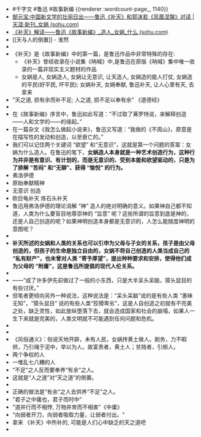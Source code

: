- #千字文 #鲁迅 #故事新编 {{renderer :wordcount-page_, 1140}}
- [郜元宝:中国新文学的壮丽日出——鲁迅《补天》和郭沫若《凤凰涅槃》对读 | 天涯·新刊_女娲 (sohu.com)](https://www.sohu.com/a/312645833_595443)
- [《补天》解读——鲁迅《故事新编》_造人_女娲_什么 (sohu.com)](https://www.sohu.com/a/715800717_121124388)
- [[天与人的倒置]] - 淮然
-
- 《补天》是《故事新编》中的第一篇，是鲁迅作品中非常特殊的存在:
	- 《补天》曾经收录在小说集《呐喊》中,是鲁迅在原版《呐喊》集中唯一收录的一篇非现实主义题材的作品
	- 女娲是人, 女娲造人, 女娲让无意识, 让天造人, 女娲造的能人打仗, 女娲造的平民(好平民, 坏平民); 女娲补天, 女娲奉献, 鲁迅补天, 让人心里有天, 去拿来
- "天之道, 损有余而补不足; 人之道, 损不足以奉有余" 《道德经》
-
- 在《故事新编》序言中，鲁迅如此写道：“不过取了茀罗特说，来解释创造——人和文学的——的缘起。”
- 在一篇杂文《我怎么做起小说来》，鲁迅又写道：“我做的《不周山》，原意是在描写性的发动和创造，以至衰亡的。”
- 我们可以记住两个关键词 “欲望” 和“无意识”，这就是第一个问题的答案：女娲为什么造人。在鲁迅的笔下，**女娲造人本身就是一种艺术创造行为，这种行为并非是有意识、有计划的，而是无意识的、受到本能和欲望驱动的，只是为了排解 “苦闷” 和“无聊”、获得 “愉悦” 的行为。**
- 弗洛伊德
- 原始奉献精神
- 无意识 创造
- 砍巨龟补天 炼石头补天
- 鲁迅用弗洛伊德的理论消解 “神” 造人的绝对明确的意义。如果神自己都不知道，人类为什么要盲目地尊崇神的 “旨意” 呢？这些所谓的旨意到底是神的，还是人自己创造的呢？如果神明创造本身都是无意识的，人怎么能揣度神明的意图呢？
-
- **补天所述的女娲和人类的关系也可以引申为父母与子女的关系，孩子是由父母创造的，但孩子的生命是独立自由的，女娲不将自己创造的人类当成自己的 “私有财产”，也未曾对人类 “寄予厚望”，提出种种要求和安排，使得他们成为父母的 “附庸”，这是鲁迅所提倡的现代人伦关系。**
-
- ——“成了许多伊先前做过了一般的小东西，只是大半呆头呆脑，獐头鼠目的有些讨厌。”
- 但笔者更倾向另外一种说法，这种说法是：“呆头呆脑”说的是有些人类 “愚昧无知”，“獐头鼠目” 说的有些人类“狡猾卑劣”，这是人自创造之初就有不完美之处，缺乏灵性，如此放纵堕落下去，就会造成国家和社会的崩塌，如果人一生下来就是完美的，人类文明就不可能遇到任何问题和危机。
-
-
- 《风俗通义》：俗说天地开辟，未有人民，女娲抟黄土做人。剧务，力不暇供，乃引绳于泥中，举以为人。故富贵者，黄土人；贫贱者，引縆人。
- 两个争权的人
- 一堆乱七八糟的人
- “不足”之人反而要奉养“有余”之人。
- 这就是“人之道”对“天之道”的倒置。
-
- 正确的做法是“有余”之人去供养“不足”之人。
- "君子之中庸也，君子而时中"
- "道并行而不相悖, 万物并育而不相害"《中庸》
- "向弱者开刀，向弱者吸取力量，让弱者付出。"
- 拿来 《补天》中所补的, 可能是人们心中缺乏的天之道吧
-
